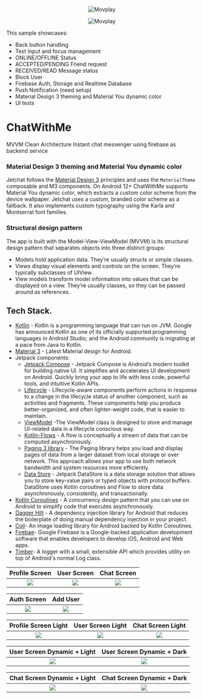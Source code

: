 <p align="center"><img src="screenshots/chatWithMe.png" alt="Movplay"></p>
<p align="center"><img src="screenshots/summary.png" alt="Movplay"></p>

This sample showcases:

* Back button handling
* Text Input and focus management
* ONLINE/OFFLINE Status
* ACCEPTED/PENDING Friend request
* RECEIVED/READ Message status
* Block User
* Firebase Auth, Storage and Realtime Database
* Push Notification (need setup)
* Material Design 3 theming and Material You dynamic color
* UI tests

# ChatWithMe
MVVM Clean Architecture Instant chat messenger using firebase as backend service

### Material Design 3 theming and Material You dynamic color
Jetchat follows the [Material Design 3](https://m3.material.io) principles and uses the `MaterialTheme` composable and M3 components. On Android 12+ ChatWithMe supports Material You dynamic color, which extracts a custom color scheme from the device wallpaper. Jetchat uses a custom, branded color scheme as a fallback. It also implements custom typography using the Karla and Montserrat font families.


### Structural design pattern
The app is built with the Model-View-ViewModel (MVVM) is its structural design pattern that separates objects into three distinct groups:
- Models hold application data. They’re usually structs or simple classes.
- Views display visual elements and controls on the screen. They’re typically subclasses of UIView.
- View models transform model information into values that can be displayed on a view. They’re usually classes, so they can be passed around as references.


## Tech Stack.
- [Kotlin](https://developer.android.com/kotlin) - Kotlin is a programming language that can run on JVM. Google has announced Kotlin as one of its officially supported programming languages in Android Studio; and the Android community is migrating at a pace from Java to Kotlin.
- [Material 3](https://m3.material.io/foundations/accessible-design/overview) - Latest Material design for Android.
- Jetpack components:
    - [Jetpack Compose](https://developer.android.com/jetpack/compose) - Jetpack Compose is Android’s modern toolkit for building native UI. It simplifies and accelerates UI development on Android. Quickly bring your app to life with less code, powerful tools, and intuitive Kotlin APIs.
    - [Lifecycle](https://developer.android.com/topic/libraries/architecture/lifecycle) - Lifecycle-aware components perform actions in response to a change in the lifecycle status of another component, such as activities and fragments. These components help you produce better-organized, and often lighter-weight code, that is easier to maintain.
    - [ViewModel](https://developer.android.com/topic/libraries/architecture/viewmodel) -The ViewModel class is designed to store and manage UI-related data in a lifecycle conscious way.
    - [Kotlin-Flows](https://developer.android.com/kotlin/flow) - A flow is conceptually a stream of data that can be computed asynchronously.
    - [Paging 3 library](https://developer.android.com/topic/libraries/architecture/paging/v3-overview) - The Paging library helps you load and display pages of data from a larger dataset from local storage or over network. This approach allows your app to use both network bandwidth and system resources more efficiently.
    - [Data Store](https://developer.android.com/topic/libraries/architecture/datastore) - Jetpack DataStore is a data storage solution that allows you to store key-value pairs or typed objects with protocol buffers. DataStore uses Kotlin coroutines and Flow to store data asynchronously, consistently, and transactionally.
- [Kotlin Coroutines](https://developer.android.com/kotlin/coroutines) - A concurrency design pattern that you can use on Android to simplify code that executes asynchronously.
- [Dagger Hilt](https://developer.android.com/training/dependency-injection/hilt-android) - A dependency injection library for Android that reduces the boilerplate of doing manual dependency injection in your project.
- [Coil](https://coil-kt.github.io/coil/compose/)- An image loading library for Android backed by Kotlin Coroutines.
- [Firebae](https://firebase.google.com/)- Google Firebase is a Google-backed application development software that enables developers to develop iOS, Android and Web apps.
- [Timber](https://github.com/JakeWharton/timber)- A logger with a small, extensible API which provides utility on top of Android's normal Log class.



|            Profile Screen            |                User Screen                |                Chat Screen                |
| :----------------------------------: | :---------------------------------------: | :---------------------------------------: |
| ![](screenshots/proflileScreen.png)  |      ![](screenshots/userScreen.png)      |      ![](screenshots/chatScreen.png)      |

|              Auth Screen             |                 Add User                  |                
| :----------------------------------: | :---------------------------------------: | 
|   ![](screenshots/authScreen.png)    |       ![](screenshots/addUser.png)        |        


|         Profile Screen Light         |             User Screen Light             |             Chat Screen Light             |
| :----------------------------------: | :---------------------------------------: | :---------------------------------------: |
| ![](screenshots/proflileScreenL.png) |     ![](screenshots/userScreenL.png)      |      ![](screenshots/chatScreenL.png)     |



|     User Screen Dynamic + Light      |        User Screen Dynamic + Dark         |
| :----------------------------------: | :---------------------------------------: | 
|  ![](screenshots/userScreenDy.png)   |     ![](screenshots/userScreenNy.png)     |      

|      Chat Screen Dynamic + Light     |        Chat Screen Dynamic + Dark         |
| :----------------------------------: | :---------------------------------------: | 
|  ![](screenshots/chatScreenDy.png)   |     ![](screenshots/chatScreenNy.png)     |     



